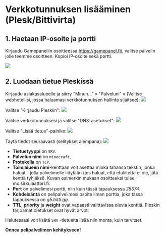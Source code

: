 # Verkkotunnuksen lisääminen (Plesk/Bittivirta)
## 1. Haetaan IP-osoite ja portti​
Kirjaudu Gamepaneliin osoitteessa https://gamepanel.fi/, valitse palvelin jolle teemme osoitteen. Kopioi IP-osoite sekä portti.

![](https://docs.bittivirta.fi/assets/docs/img/crisp/image_1pifx1h.webp)

## 2. Luodaan tietue Pleskissä
Kirjaudu asiakasalueelle ja siirry "Minun..." » "Palveluni" » (Valitse webhotellisi, jossa haluamasi verkkotunnuksen hallinta sijaitsee):
![](https://docs.bittivirta.fi/assets/docs/img/crisp/screenshot-2022-08-18-at-15472_1i5d2ku.webp)

​Valitse "Kirjaudu Pleskiin":
![](https://docs.bittivirta.fi/assets/docs/img/crisp/screenshot-2022-08-18-at-17083_1cvd1xr.webp)

Valitse verkkotunnuksesi ja valitse "DNS-asetukset":
![](https://docs.bittivirta.fi/assets/docs/img/crisp/screenshot-2022-08-18-at-17111_142xl9q.webp)

Valitse "Lisää tietue"-painike:
![](https://docs.bittivirta.fi/assets/docs/img/crisp/screenshot-2022-08-18-at-17135_1l3n2hh.webp)

Täytä tiedot seuraavasti (selitykset alempana):
![](https://docs.bittivirta.fi/assets/docs/img/crisp/screenshot-2022-08-18-at-17182_d971ko.webp)

* **Tietuetyyppi** on `SRV`.
* **Palvelun nimi** on `minecraft`,
* **Protokolla** on `TCP`.
* **Toimialueen nimi**-kenttään voit asettaa minkä tahansa tekstin, jonka haluat - jolla palvelimelle liitytään (jos haluat, että etuliitettä ei ole, jätä kenttä tyhjäksi). Kuvan esimerkin mukaan osoitteeksi tulee mc.sirkulaattori.fi.
* **Port** on palvelimesi portti, niin kuin tässä tapauksessa _25574_.
* **Kohdeisäntä** on pelipalvelimesi osoite ilman porttia, joka tässä tapauksessa on _g5.bitti.gg_.
* **TTL**, **priority** ja **weight** ovat vapaasti valittavissa olevia kenttiä. Pleskin tarjoamat oletukset ovat hyvät arvot.

Halutessasi voit lisätä `SRV` -tietueita lisää niin monta, kuin tarvitset.

**Onnea pelipalvelimen kehitykseen!**
